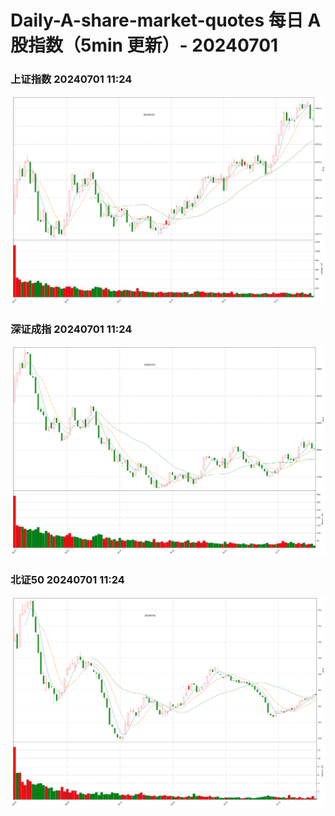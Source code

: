 
# Daily-A-share-market-quotes 每日 A 股指数（5min 更新）- 20240701

### 上证指数 20240701 11:24
![](./fig/2024/7/20240701-sh000001.png)

### 深证成指 20240701 11:24
![](./fig/2024/7/20240701-sz399001.png)

### 北证50 20240701 11:24
![](./fig/2024/7/20240701-bj899050.png)
